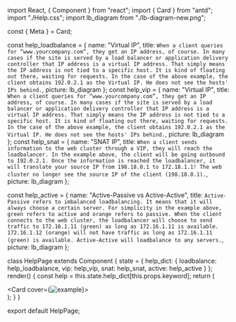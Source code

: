 import React, { Component } from "react";
import { Card } from "antd";
import "./Help.css";
import lb_diagram from "./lb-diagram-new.png";

const { Meta } = Card;

const help_loadbalance = {
  name: "Virtual IP",
  title: `
    When a client queries for “www.yourcompany.com”, they get an IP address,
    of course. In many cases if the site is served by a load balancer or application
    delivery controller that IP address is a virtual IP address.
    That simply means the IP address is not tied to a specific host.
    It is kind of floating out there, waiting for requests.
    In the case of the above example, the client obtains 192.0.2.1 as the Virtual
    IP. He does not see the hosts' IPs behind.
  `,
  picture: lb_diagram
};
const help_vip = {
  name: "Virtual IP",
  title: `
    When a client queries for “www.yourcompany.com”, they get an IP address,
    of course. In many cases if the site is served by a load balancer or application
    delivery controller that IP address is a virtual IP address.
    That simply means the IP address is not tied to a specific host.
    It is kind of floating out there, waiting for requests.
    In the case of the above example, the client obtains 192.0.2.1 as the Virtual
    IP. He does not see the hosts' IPs behind.
  `,
  picture: lb_diagram
};
const help_snat = {
  name: "SNAT IP",
  title: `
    When a client sends information to the web cluster through a VIP, they
    will reach the loadbalancer. In the example above, the client will be going
    outbound to 192.0.2.1. Once the information is reached the loadbalancer, it will
    translate your source IP from 198.18.0.1 to 172.18.1.1! The web cluster no longer
    see the source IP of the client (198.18.0.1).
  `,
  picture: lb_diagram
};

const help_active = {
  name: "Active-Passive vs Active-Active",
  title: `
    Active-Passive refers to imbalanced loadbalancing. It means that it will always
    choose a certain server. For simplicity in the example above, green refers to
    active and orange refers to passive. When the client connects to the web cluster,
    the loadbalancer will choose to send traffic to 172.16.1.11 (green) as long as
    172.16.1.11 is available. 172.16.1.12 (orange) will not have traffic as long as 172.16.1.11 (green)
    is available. Active-Active will loadbalance to any servers.
  `,
  picture: lb_diagram
};

class HelpPage extends Component {
  state = {
    help_dict: {
      loadbalance: help_loadbalance,
      vip: help_vip,
      snat: help_snat,
      active: help_active
    }
  };
  render() {
    const help = this.state.help_dict[this.props.keyword];
    return (
      <div>
        <Card cover={<img alt="example" src={help.picture} />}>
          <Meta title={help.name} description={help.title} />
        </Card>
      </div>
    );
  }
}

export default HelpPage;
